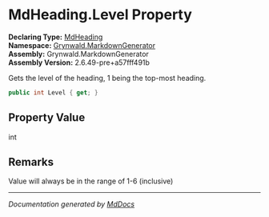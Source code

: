 ﻿<!--  
  <auto-generated>   
    The contents of this file were generated by a tool.  
    Changes to this file may be list if the file is regenerated  
  </auto-generated>   
-->

# MdHeading.Level Property

**Declaring Type:** [MdHeading](../index.md)  
**Namespace:** [Grynwald.MarkdownGenerator](../../index.md)  
**Assembly:** Grynwald.MarkdownGenerator  
**Assembly Version:** 2.6.49\-pre+a57fff491b

Gets the level of the heading, 1 being the top\-most heading.

```csharp
public int Level { get; }
```

## Property Value

int

## Remarks

Value will always be in the range of 1\-6 (inclusive)

___

*Documentation generated by [MdDocs](https://github.com/ap0llo/mddocs)*
